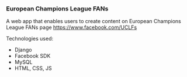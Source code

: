 ### European Champions League FANs

A web app that enables users to create content on European Champions League FANs page https://www.facebook.com/UCLFs

Technologies used:
- Django
- Facebook SDK
- MySQL
- HTML, CSS, JS